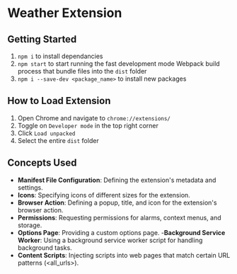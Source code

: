 # Weather Extension

## Getting Started

1. `npm i` to install dependancies
2. `npm start` to start running the fast development mode Webpack build process that bundle files into the `dist` folder
3. `npm i --save-dev <package_name>` to install new packages

## How to Load Extension

1. Open Chrome and navigate to `chrome://extensions/`
2. Toggle on `Developer mode` in the top right corner
3. Click `Load unpacked`
4. Select the entire `dist` folder

## Concepts Used

- **Manifest File Configuration**: Defining the extension's metadata and settings.
- **Icons**: Specifying icons of different sizes for the extension.
- **Browser Action**: Defining a popup, title, and icon for the extension's browser action.
- **Permissions**: Requesting permissions for alarms, context menus, and storage.
- **Options Page**: Providing a custom options page. -**Background Service Worker**: Using a background service worker script for handling background tasks.
- **Content Scripts**: Injecting scripts into web pages that match certain URL patterns (<all_urls>).
